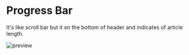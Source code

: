 # Progress Bar

It's like scroll bar but it on the bottom of header and indicates of article length.

<img src="./progress-bar.gif" alt="preview" width="auto" height="auto">